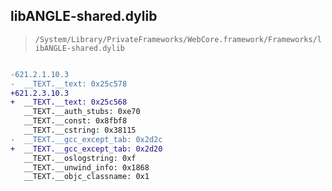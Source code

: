 ## libANGLE-shared.dylib

> `/System/Library/PrivateFrameworks/WebCore.framework/Frameworks/libANGLE-shared.dylib`

```diff

-621.2.1.10.3
-  __TEXT.__text: 0x25c578
+621.2.3.10.3
+  __TEXT.__text: 0x25c568
   __TEXT.__auth_stubs: 0xe70
   __TEXT.__const: 0x8fbf8
   __TEXT.__cstring: 0x38115
-  __TEXT.__gcc_except_tab: 0x2d2c
+  __TEXT.__gcc_except_tab: 0x2d20
   __TEXT.__oslogstring: 0xf
   __TEXT.__unwind_info: 0x1868
   __TEXT.__objc_classname: 0x1

```
